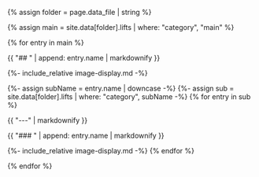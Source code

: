 {% assign folder = page.data_file | string %}
<!-- The main group of lifts that show up in the table of contents -->
{% assign main = site.data[folder].lifts | where: "category", "main" %}

<!-- First loop through main lifts -->
{% for entry in main %}
<div class="card">

{{ "## " | append: entry.name | markdownify }}

{%- include_relative image-display.md -%}

<!-- Loop through the sub categories -->
{%- assign subName = entry.name | downcase -%}
{%- assign sub = site.data[folder].lifts | where: "category", subName -%}
{% for entry in sub %}

{{ "---" | markdownify }}

{{ "### " | append: entry.name | markdownify }}

{%- include_relative image-display.md -%}
{% endfor %}
</div>
{% endfor %}